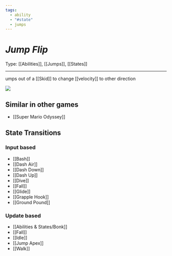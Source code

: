 ```yaml
---
tags:
  - ability
  - "#state"
  - jumps
---
```

# _Jump Flip_

Type: [[Abilities]], [[Jumps]], [[States]]

----


umps out of a [[Skid]] to change [[velocity]] to other direction

**![](https://lh7-us.googleusercontent.com/r1EF3VAdSl9jqbLvQo7IrJ88HVH457giga28yjTRX9lAcUfjRHjxlcHfJzIV2F0Cfb9OfzbEo7CU5uhcmkI1DWPaO3Drg1TTAiM0FVR4ZxMWfwrUmK7p0TRyYw9a2EIq_dIRrKRQzR044A_UWuGEhV0)**


## Similar in other games

* [[Super Mario Odyssey]]


## State Transitions

### Input based

* [[Bash]]
* [[Dash Air]]
* [[Dash Down]]
* [[Dash Up]]
* [[Dive]]
* [[Fall]]
* [[Glide]]
* [[Grapple Hook]]
* [[Ground Pound]]

### Update based

* [[Abilities & States/Bonk]]
* [[Fall]]
* [[Idle]]
* [[Jump Apex]]
* [[Walk]]